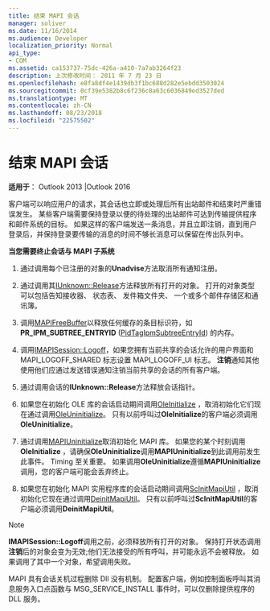 ```yaml
---
title: 结束 MAPI 会话
manager: soliver
ms.date: 11/16/2014
ms.audience: Developer
localization_priority: Normal
api_type:
- COM
ms.assetid: ca153737-75dc-426a-a410-7a7ab3264f23
description: 上次修改时间： 2011 年 7 月 23 日
ms.openlocfilehash: e8fa8df4e1439db3f1bc688d282e5ebdd3503024
ms.sourcegitcommit: 0cf39e5382b8c6f236c8a63c6036849ed3527ded
ms.translationtype: MT
ms.contentlocale: zh-CN
ms.lasthandoff: 08/23/2018
ms.locfileid: "22575502"
---
```

# <a name="ending-a-mapi-session"></a>结束 MAPI 会话

  
  
**适用于**： Outlook 2013 |Outlook 2016 
  
客户端可以响应用户的请求，其会话也立即或处理后所有出站邮件和结束时严重错误发生。 某些客户端需要保持登录以便的待处理的出站邮件可达到传输提供程序和邮件系统的目标。 如果这样的客户端发送一条消息，并且立即注销，直到用户登录后，并保持登录要传输的消息的时间不够长消息可以保留在传出队列中。
  
 **当您需要终止会话与 MAPI 子系统**
  
1. 通过调用每个已注册的对象的**Unadvise**方法取消所有通知注册。 
    
2. 通过调用其[IUnknown::Release](http://msdn.microsoft.com/en-us/library/ms682317%28VS.85%29.aspx)方法释放所有打开的对象。 打开的对象类型可以包括告知接收器、 状态表、 发件箱文件夹、 一个或多个邮件存储区和通讯簿。 
    
3. 调用[MAPIFreeBuffer](mapifreebuffer.md)以释放任何缓存的条目标识符，如**PR_IPM_SUBTREE_ENTRYID** ([PidTagIpmSubtreeEntryId](pidtagipmsubtreeentryid-canonical-property.md)) 的内存。
    
4. 调用[IMAPISession::Logoff](imapisession-logoff.md)，如果您拥有当前共享的会话允许的用户界面和 MAPI_LOGOFF_SHARED 标志设置 MAPI_LOGOFF_UI 标志。 **注销**通知其他使用他们应通过发送错误通知注销当前共享的会话的所有客户端。 
    
5. 通过调用会话的**IUnknown::Release**方法释放会话指针。 
    
6. 如果您在初始化 OLE 库的会话启动期间调用[OleInitialize](http://msdn.microsoft.com/en-us/library/ms690134%28v=VS.85%29.aspx) ，取消初始化它们现在通过调用[OleUninitialize](http://msdn.microsoft.com/en-us/library/ms691326%28VS.85%29.aspx)。 只有以前呼叫过**OleInitialize**的客户端必须调用**OleUninitialize**。 
    
7. 通过调用[MAPIUninitialize](mapiuninitialize.md)取消初始化 MAPI 库。 如果您的某个时刻调用**OleInitialize** ，请确保**OleUninitialize**调用**MAPIUninitialize**到此调用前发生此事件。 Timing 至关重要。 如果调用**OleUninitialize**遵循**MAPIUninitialize**调用，您的客户端可能会丢弃终止。 
    
8. 如果您在初始化 MAPI 实用程序库的会话启动期间调用[ScInitMapiUtil](scinitmapiutil.md) ，取消初始化它现在通过调用[DeinitMapiUtil](deinitmapiutil.md)。 只有以前呼叫过**ScInitMapiUtil**的客户端必须调用**DeinitMapiUtil**。
    
> [!NOTE]
> **IMAPISession::Logoff**调用之前，必须释放所有打开的对象。 保持打开状态调用**注销**后的对象会变为无效;他们无法接受的所有呼叫，并可能永远不会被释放。 如果调用了其中一个对象，希望调用失败。 
  
 MAPI 具有会话关机过程删除 Dll 没有机制。 配置客户端，例如控制面板呼叫其消息服务入口点函数与 MSG_SERVICE_INSTALL 事件时，可以仅删除提供程序的 DLL 服务。 
  


